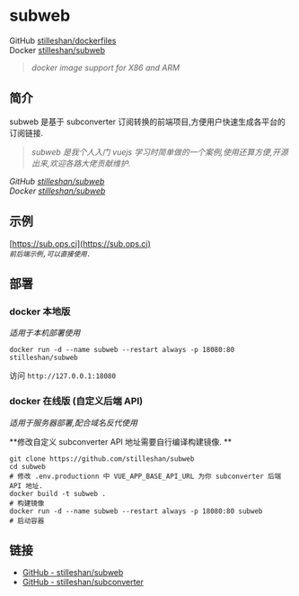 # subweb
GitHub [stilleshan/dockerfiles](https://github.com/stilleshan/dockerfiles)  
Docker [stilleshan/subweb](https://hub.docker.com/r/stilleshan/subweb)
> *docker image support for X86 and ARM*

## 简介
subweb 是基于 subconverter 订阅转换的前端项目,方便用户快速生成各平台的订阅链接.

> *subweb 是我个人入门 vuejs 学习时简单做的一个案例,使用还算方便,开源出来,欢迎各路大佬贡献维护.*

*GitHub [stilleshan/subweb](https://github.com/stilleshan/subweb)  
Docker [stilleshan/subweb](https://hub.docker.com/r/stilleshan/subweb)*

## 示例
[https://sub.ops.ci](https://sub.ops.ci)  
*`前后端示例,可以直接使用.`*

## 部署
### docker 本地版
*适用于本机部署使用*
```shell
docker run -d --name subweb --restart always -p 18080:80 stilleshan/subweb
```

访问 `http://127.0.0.1:18080`

### docker 在线版 (自定义后端 API)
*适用于服务器部署,配合域名反代使用*

**修改自定义 subconverter API 地址需要自行编译构建镜像. ** 
```shell
git clone https://github.com/stilleshan/subweb
cd subweb
# 修改 .env.productionn 中 VUE_APP_BASE_API_URL 为你 subconverter 后端 API 地址.
docker build -t subweb .
# 构建镜像
docker run -d --name subweb --restart always -p 18080:80 subweb
# 启动容器
```

## 链接
- [GitHub - stilleshan/subweb](https://github.com/stilleshan/subweb)
- [GitHub - stilleshan/subconverter](https://github.com/stilleshan/subconverter)
